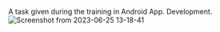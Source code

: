 
A task given during the training in Android App. Development.
![Screenshot from 2023-06-25 13-18-41](https://github.com/thcainthry/Flutter/assets/93677978/67f73c9c-ac1a-420b-b801-91471d0466e7)
